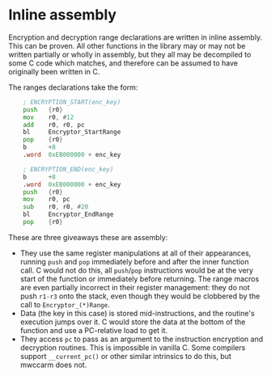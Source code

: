# Inline assembly

Encryption and decryption range declarations are written in inline assembly. This can be proven. All other functions in the library may or may not be written partially or wholly in assembly, but they all may be decompiled to some C code which matches, and therefore can be assumed to have originally been written in C.

The ranges declarations take the form:

```asm
    ; ENCRYPTION_START(enc_key)
    push   {r0}
    mov    r0, #12
    add    r0, r0, pc
    bl     Encryptor_StartRange
    pop    {r0}
    b      +8
    .word  0xEB000000 + enc_key
```

```asm
    ; ENCRYPTION_END(enc_key)
    b      +8
    .word  0xEB000000 + enc_key
    push   {r0}
    mov    r0, pc
    sub    r0, r0, #20
    bl     Encryptor_EndRange
    pop    {r0}
```

These are three giveaways these are assembly:

- They use the same register manipulations at all of their appearances, running `push` and `pop` immediately before and after the inner function call. C would not do this, all `push`/`pop` instructions would be at the very start of the function or immediately before returning. The range macros are even partially incorrect in their register management: they do not push `r1-r3` onto the stack, even though they would be clobbered by the call to `Encryptor_(*)Range`.
- Data (the key in this case) is stored mid-instructions, and the routine's execution jumps over it. C would store the data at the bottom of the function and use a PC-relative load to get it.
- They access `pc` to pass as an argument to the instruction encryption and decryption routines. This is impossible in vanilla C. Some compilers support `__current_pc()` or other similar intrinsics to do this, but mwccarm does not.
